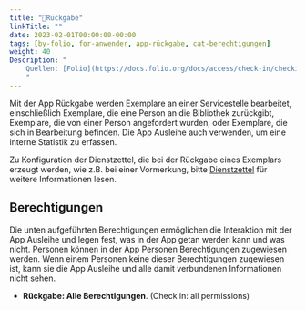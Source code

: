 ```yaml
---
title: "📱Rückgabe"
linkTitle: ""
date: 2023-02-01T00:00:00-00:00
tags: [by-folio, for-anwender, app-rückgabe, cat-berechtigungen]
weight: 40
Description: "
    Quellen: [Folio](https://docs.folio.org/docs/access/check-in/checkin/) & [GBV](https://info.gbv.de/pages/viewpage.action?pageId=839188609)
    "
---
```


Mit der App Rückgabe werden Exemplare an einer Servicestelle bearbeitet, einschließlich Exemplare, die eine Person an die Bibliothek zurückgibt, Exemplare, die von einer Person angefordert wurden, oder Exemplare, die sich in Bearbeitung befinden. Die App Ausleihe auch verwenden, um eine interne Statistik zu erfassen.

Zu Konfiguration der Dienstzettel, die bei der Rückgabe eines Exemplars erzeugt werden, wie z.B. bei einer Vormerkung, bitte [Dienstzettel](https://info.gbv.de/display/FOLIOGBVEXTERN/Einstellungen+%28Ausleihe%29%3A+Dienstzettel) für weitere Informationen lesen.

## Berechtigungen

Die unten aufgeführten Berechtigungen ermöglichen die Interaktion mit der App Ausleihe und legen fest, was in der App getan werden kann und was nicht. Personen können in der App Personen Berechtigungen zugewiesen werden. Wenn einem Personen keine dieser Berechtigungen zugewiesen ist, kann sie die App Ausleihe und alle damit verbundenen Informationen nicht sehen.

* **Rückgabe: Alle Berechtigungen**. (Check in: all permissions)

